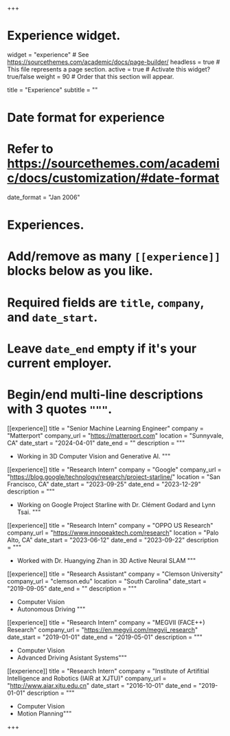 +++
# Experience widget.
widget = "experience"  # See https://sourcethemes.com/academic/docs/page-builder/
headless = true  # This file represents a page section.
active = true  # Activate this widget? true/false
weight = 90  # Order that this section will appear.

title = "Experience"
subtitle = ""

# Date format for experience
#   Refer to https://sourcethemes.com/academic/docs/customization/#date-format
date_format = "Jan 2006"

# Experiences.
#   Add/remove as many `[[experience]]` blocks below as you like.
#   Required fields are `title`, `company`, and `date_start`.
#   Leave `date_end` empty if it's your current employer.
#   Begin/end multi-line descriptions with 3 quotes `"""`.

[[experience]]
  title = "Senior Machine Learning Engineer"
  company = "Matterport"
  company_url = "https://matterport.com"
  location = "Sunnyvale, CA"
  date_start = "2024-04-01"
  date_end = ""
  description = """
  * Working in 3D Computer Vision and Generative AI.
  """

[[experience]]
  title = "Research Intern"
  company = "Google"
  company_url = "https://blog.google/technology/research/project-starline/"
  location = "San Francisco, CA"
  date_start = "2023-09-25"
  date_end = "2023-12-29"
  description = """
  * Working on Google Project Starline with Dr. Clément Godard and Lynn Tsai.
  """

[[experience]]
  title = "Research Intern"
  company = "OPPO US Research"
  company_url = "https://www.innopeaktech.com/research"
  location = "Palo Alto, CA"
  date_start = "2023-06-12"
  date_end = "2023-09-22"
  description = """
  * Worked with Dr. Huangying Zhan in 3D Active Neural SLAM
  """

[[experience]]
  title = "Research Assistant"
  company = "Clemson University"
  company_url = "clemson.edu"
  location = "South Carolina"
  date_start = "2019-09-05"
  date_end = ""
  description = """
  * Computer Vision
  * Autonomous Driving
  """

[[experience]]
  title = "Research Intern"
  company = "MEGVII (FACE++) Research"
  company_url = "https://en.megvii.com/megvii_research"
  date_start = "2019-01-01"
  date_end = "2019-05-01"
  description = """
  * Computer Vision
  * Advanced Driving Asistant Systems"""

[[experience]]
  title = "Research Intern"
  company = "Institute of Artifitial Intelligence and Robotics (IAIR at XJTU)"
  company_url = "http://www.aiar.xjtu.edu.cn"
  date_start = "2016-10-01"
  date_end = "2019-01-01"
  description = """
  * Computer Vision
  * Motion Planning"""

+++
